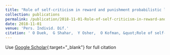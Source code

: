 ```yaml
---
title: "Role of self-criticism in reward and punishment probabilistic learning"
collection: publications
permalink: /publication/2018-11-01-Role-of-self-criticism-in-reward-and-punishment-probabilistic-learning
date: 2018-11-01
venue: 'Pers. Individ. Dif.'
citation: ' O Duek,  G Shahar,  Y Osher,  O Kofman, &quot;Role of self-criticism in reward and punishment probabilistic learning.&quot; Pers. Individ. Dif., 2018.'
---
```

Use [Google Scholar](https://scholar.google.com/scholar?q=Role+of+self+criticism+in+reward+and+punishment+probabilistic+learning){:target="_blank"} for full citation